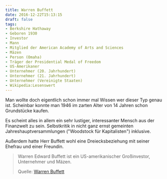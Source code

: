```yaml
---
title: Warren Buffett
date: 2016-12-22T15:13:15
draft: false
tags:
- Berkshire Hathaway
- Geboren 1930
- Investor
- Mann
- Mitglied der American Academy of Arts and Sciences
- Mäzen
- Person (Omaha)
- Träger der Presidential Medal of Freedom
- US-Amerikaner
- Unternehmer (20. Jahrhundert)
- Unternehmer (21. Jahrhundert)
- Unternehmer (Vereinigte Staaten)
- Wikipedia:Lesenswert
---
```


Man wollte doch eigentlich schon immer mal Wissen wer dieser Typ genau ist.
Scheinbar konnte man 1946 im zarten Alter von 14 Jahren schon Grundstücke
kaufen.

Es scheint alles in allem ein sehr lustiger, interessanter Mensch aus der
Finanzwelt zu sein. Selbstkritik in nicht ganz ernst gemeinten
Jahreshauptversammlungen ("Woodstock für Kapitalisten") inklusive.

Außerdem hatte Herr Buffett wohl eine Dreiecksbeziehung mit seiner Ehefrau
und einer Freundin.

> Warren Edward Buffett ist ein US-amerikanischer Großinvestor, Unternehmer
> und Mäzen.
>
> Quelle: [Warren Buffett](https://de.wikipedia.org/wiki/Warren_Buffett)
